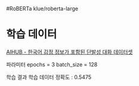 #RoBERTa
klue/roberta-large


# 학습 데이터
[AIHUB - 한국어 감정 정보가 포함된 단발성 대화 데이터셋](https://aihub.or.kr/keti_data_board/language_intelligence)


파라미터
epochs = 3
batch_size = 128


학습 결과
학습 데이터 정확도 : 0.5475

